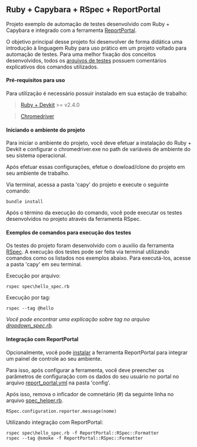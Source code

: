 ## Ruby + Capybara + RSpec + ReportPortal
Projeto exemplo de automação de testes desenvolvido com Ruby + Capybara e integrado com a ferramenta [ReportPortal](https://reportportal.io/).

O objetivo principal desse projeto foi desenvolver de forma didática uma introdução à linguagem Ruby para uso prático em um projeto voltado para automação de testes. Para uma melhor fixação dos conceitos desenvolvidos, todos os [arquivos de testes](https://github.com/notfounnd/ruby-capybara/tree/master/capy/spec) possuem comentários explicativos dos comandos utilizados.

#### Pré-requisitos para uso
Para utilização é necessário possuir instalado em sua estação de trabalho:

> [Ruby + Devkit](https://rubyinstaller.org/downloads/) >= v2.4.0

> [Chromedriver](https://chromedriver.storage.googleapis.com/index.html)

#### Iniciando o ambiente do projeto
Para iniciar o ambiente do projeto, você deve efetuar a instalação do Ruby + Devkit e configurar o chromedriver.exe no path de variáveis de ambiente do seu sistema operacional.

Após efetuar essas configurações, efetue o dowload/clone do projeto em seu ambiente de trabalho.

Via terminal, acessa a pasta 'capy' do projeto e execute o seguinte comando:

```
bundle install
```

Após o término da execução do comando, você pode executar os testes desenvolvidos no projeto através da ferramenta RSpec.

#### Exemplos de comandos para execução dos testes
Os testes do projeto foram desenvolvido com o auxilio da ferramenta [RSpec](https://rspec.info/). A execução dos testes pode ser feita via terminal utilizando comandos como os listados nos exemplos abaixo. Para executá-los, acesse a pasta 'capy' em seu terminal.

Execução por arquivo:
```
rspec spec\hello_spec.rb
```

Execução por tag:
```
rspec --tag @hello
```

_Você pode encontrar uma explicação sobre tag no arquivo [dropdown_spec.rb](https://github.com/notfounnd/ruby-capybara/blob/master/capy/spec/dropdown_spec.rb)._

#### Integração com ReportPortal
Opcionalmente, você pode [instalar](https://reportportal.io/installation) a ferramenta ReportPortal para integrar um painel de controle ao seu ambiente.

Para isso, após configurar a ferramenta, você deve preencher os parâmetros de configuração com os dados do seu usuário no portal no arquivo [report_portal.yml](https://github.com/notfounnd/ruby-capybara/tree/master/capy/config) na pasta 'config'.

Após isso, remova o inficador de comnetário (#) da seguinte linha no arquivo [spec_helper.rb](https://github.com/notfounnd/ruby-capybara/blob/master/capy/spec/spec_helper.rb).

```
RSpec.configuration.reporter.message(nome)
```

Utilizando integração com ReportPortal:
```
rspec spec\hello_spec.rb -f ReportPortal::RSpec::Formatter
rspec --tag @smoke -f ReportPortal::RSpec::Formatter
```
